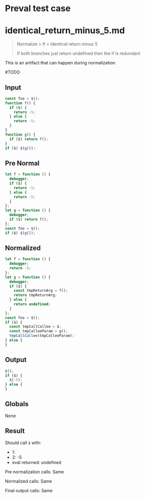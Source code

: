 # Preval test case

# identical_return_minus_5.md

> Normalize > If > Identical return minus 5
>
> If both branches just return undefined then the if is redundant

This is an artifact that can happen during normalization

#TODO

## Input

`````js filename=intro
const foo = $();
function f() {
  if ($) {
    return -5;
  } else {
    return -5;
  }
}
function g() {
  if ($) return f();
}
if ($) $(g());
`````

## Pre Normal

`````js filename=intro
let f = function () {
  debugger;
  if ($) {
    return -5;
  } else {
    return -5;
  }
};
let g = function () {
  debugger;
  if ($) return f();
};
const foo = $();
if ($) $(g());
`````

## Normalized

`````js filename=intro
let f = function () {
  debugger;
  return -5;
};
let g = function () {
  debugger;
  if ($) {
    const tmpReturnArg = f();
    return tmpReturnArg;
  } else {
    return undefined;
  }
};
const foo = $();
if ($) {
  const tmpCallCallee = $;
  const tmpCalleeParam = g();
  tmpCallCallee(tmpCalleeParam);
} else {
}
`````

## Output

`````js filename=intro
$();
if ($) {
  $(-5);
} else {
}
`````

## Globals

None

## Result

Should call `$` with:
 - 1: 
 - 2: -5
 - eval returned: undefined

Pre normalization calls: Same

Normalized calls: Same

Final output calls: Same
